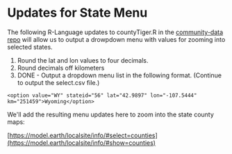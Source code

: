 # Updates for State Menu

The following R-Language updates to countyTiger.R in the [community-data repo](https://github.com/modelearth/community-data/tree/master/us) will allow us to output a drowpdown menu with values for zooming into selected states.  

1. Round the lat and lon values to four decimals.  
2. Round decimals off kilometers  
3. DONE - Output a dropdown menu list in the following format. (Continue to output the select.csv file.)  

```
<option value="WY" stateid="56" lat="42.9897" lon="-107.5444" km="251459">Wyoming</option>  
```

We'll add the resulting menu updates here to zoom into the state county maps:  

[https://model.earth/localsite/info/#select=counties](https://model.earth/localsite/info/#show=counties)


